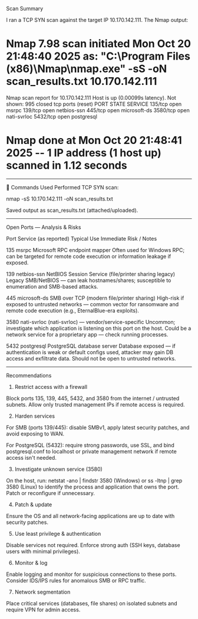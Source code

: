  Scan Summary 

I ran a TCP SYN scan against the target IP 10.170.142.111. The Nmap output:

# Nmap 7.98 scan initiated Mon Oct 20 21:48:40 2025 as: "C:\Program Files (x86)\Nmap\nmap.exe" -sS -oN scan_results.txt 10.170.142.111
Nmap scan report for 10.170.142.111
Host is up (0.00099s latency).
Not shown: 995 closed tcp ports (reset)
PORT     STATE SERVICE
135/tcp  open  msrpc
139/tcp  open  netbios-ssn
445/tcp  open  microsoft-ds
3580/tcp open  nati-svrloc
5432/tcp open  postgresql

# Nmap done at Mon Oct 20 21:48:41 2025 -- 1 IP address (1 host up) scanned in 1.12 seconds

---
🧾 Commands Used
Performed TCP SYN scan:


nmap -sS 10.170.142.111 -oN scan_results.txt

Saved output as scan_results.txt (attached/uploaded).



---
 Open Ports — Analysis & Risks

Port	Service (as reported)	Typical Use	Immediate Risk / Notes

135	msrpc	Microsoft RPC endpoint mapper	Often used for Windows RPC; can be targeted for remote code execution or information leakage if exposed.

139	netbios-ssn	NetBIOS Session Service (file/printer sharing legacy)	Legacy SMB/NetBIOS — can leak hostnames/shares; susceptible to enumeration and SMB-based attacks.

445	microsoft-ds	SMB over TCP (modern file/printer sharing)	High-risk if exposed to untrusted networks — common vector for ransomware and remote code execution (e.g., EternalBlue-era exploits).

3580	nati-svrloc	(nati-svrloc) — vendor/service-specific	Uncommon; investigate which application is listening on this port on the host. Could be a network service for a proprietary app — check running processes.

5432	postgresql	PostgreSQL database server	Database exposed — if authentication is weak or default configs used, attacker may gain DB access and exfiltrate data. Should not be open to untrusted networks.



---
Recommendations 

1. Restrict access with a firewall

Block ports 135, 139, 445, 5432, and 3580 from the internet / untrusted subnets. Allow only trusted management IPs if remote access is required.



2. Harden services

For SMB (ports 139/445): disable SMBv1, apply latest security patches, and avoid exposing to WAN.

For PostgreSQL (5432): require strong passwords, use SSL, and bind postgresql.conf to localhost or private management network if remote access isn't needed.



3. Investigate unknown service (3580)

On the host, run: netstat -ano | findstr 3580 (Windows) or ss -ltnp | grep 3580 (Linux) to identify the process and application that owns the port. Patch or reconfigure if unnecessary.



4. Patch & update

Ensure the OS and all network-facing applications are up to date with security patches.



5. Use least privilege & authentication

Disable services not required. Enforce strong auth (SSH keys, database users with minimal privileges).



6. Monitor & log

Enable logging and monitor for suspicious connections to these ports. Consider IDS/IPS rules for anomalous SMB or RPC traffic.



7. Network segmentation

Place critical services (databases, file shares) on isolated subnets and require VPN for admin access.
